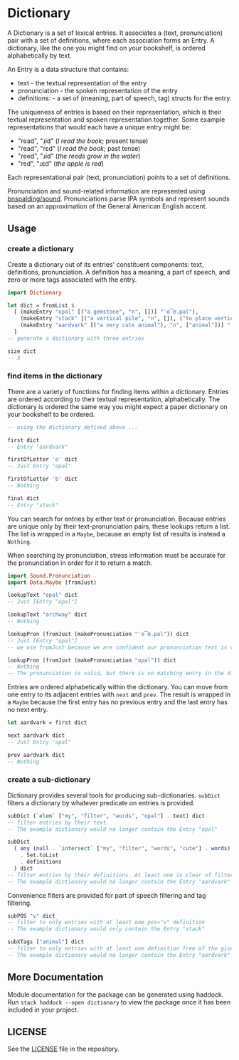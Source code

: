 # Dictionary

A Dictionary is a set of lexical entries. It associates a (text, pronunciation)
pair with a set of definitions, where each association forms an Entry. A
dictionary, like the one you might find on your bookshelf, is ordered
alphabetically by text.

An Entry is a data structure that contains:

- text - the textual representation of the entry
- pronunciation - the spoken representation of the entry
- definitions: - a set of (meaning, part of speech, tag) structs for the entry.

The uniqueness of entries is based on their representation, which is their
textual representation and spoken representation together. Some example
representations that would each have a unique entry might be:

- "read", "ɹid" (_I read the book_; present tense)
- "read", "rɛd" (_I read the book_; past tense)
- "reed", "ɹid" (_the reeds grow in the water_)
- "red",  "ɹɛd" (_the apple is red_)

Each representational pair (text, pronunciation) points to a set of definitions.

Pronunciation and sound-related information are represented using
[bnspalding/sound](https://github.com/bnspalding/sound). Pronunciations parse
IPA symbols and represent sounds based on an approximation of the General 
American English accent.


## Usage

### create a dictionary

Create a dictionary out of its entries' constituent components: text, definitions,
pronunciation. A definition has a meaning, a part of speech, and zero or more
tags associated with the entry.

```haskell
import Dictionary

let dict = fromList $
  [ (makeEntry "opal" [("a gemstone", "n", [])] "ˈo͡ʊ.pəl"),
    (makeEntry "stack" [("a vertical pile", "n", []), ("to place vertically", "v", [])] "stæk"),
    (makeEntry "aardvark" [("a very cute animal"), "n", ["animal"])] "ˈɑɹd.vɑɹk")
  ]
-- generate a dictionary with three entries

size dict
-- 3
```

### find items in the dictionary

There are a variety of functions for finding items within a dictionary. Entries
are ordered according to their textual representation, alphabetically. The
dictionary is ordered the same way you might expect a paper dictionary on your
bookshelf to be ordered.

```haskell
-- using the dictionary defined above ...

first dict
-- Entry "aardvark"

firstOfLetter 'o' dict
-- Just Entry "opal"

firstOfLetter 'b' dict
-- Nothing

final dict
-- Entry "stack"
```

You can search for entries by either text or pronunciation. Because entries are
unique only by their text-pronunciation pairs, these lookups return a list. The
list is wrapped in a `Maybe`, because an empty list of results is instead a
`Nothing`.

When searching by pronunciation, stress information must be accurate for the
pronunciation in order for it to return a match.

```haskell
import Sound.Pronunciation
import Data.Maybe (fromJust)

lookupText "opal" dict
-- Just [Entry "opal"]

lookupText "archway" dict
-- Nothing

lookupPron (fromJust (makePronunciation "ˈo͡ʊ.pəl")) dict
-- Just [Entry "opal"]
-- we use fromJust because we are confident our pronunciation text is valid

lookupPron (fromJust (makePronunciation "opal")) dict
-- Nothing
-- The pronunciation is valid, but there is no matching entry in the dictionary
```

Entries are ordered alphabetically within the dictionary. You can move from one
entry to its adjacent entries with `next` and `prev`. The result is wrapped in a
`Maybe` because the first entry has no previous entry and the last entry has no
next entry.

```haskell
let aardvark = first dict

next aardvark dict
-- Just Entry "opal"

prev aardvark dict
-- Nothing
```

### create a sub-dictionary

Dictionary provides several tools for producing sub-dictionaries. `subDict`
filters a dictionary by whatever predicate on entries is provided.

```haskell
subDict (`elem` ["my", "filter", "words", "opal"] . text) dict
-- filter entries by their text. 
-- The example dictionary would no longer contain the Entry "opal"

subDict 
  ( any (null . `intersect` ["my", "filter", "words", "cute"] . words) 
    . Set.toList
    . definitions
  ) dict
-- filter entries by their definitions. At least one is clear of filter words.
-- The example dictionary would no longer contain the Entry "aardvark"
```

Convenience filters are provided for part of speech filtering and tag filtering.

```haskell
subPOS "v" dict
-- filter to only entries with at least one pos="v" definition
-- The example dictionary would only contain the Entry "stack"

subXTags ["animal"] dict
-- filter to only entries with at least one definition free of the given tags
-- The example dictionary would no longer contain the Entry "aardvark"
```

## More Documentation

Module documentation for the package can be generated using haddock. Run
`stack haddock --open dictionary` to view the package once it has been included
in your project.

## LICENSE

See the [LICENSE](https://github.com/bnspalding/dictionary/blob/master/LICENSE)
file in the repository.
